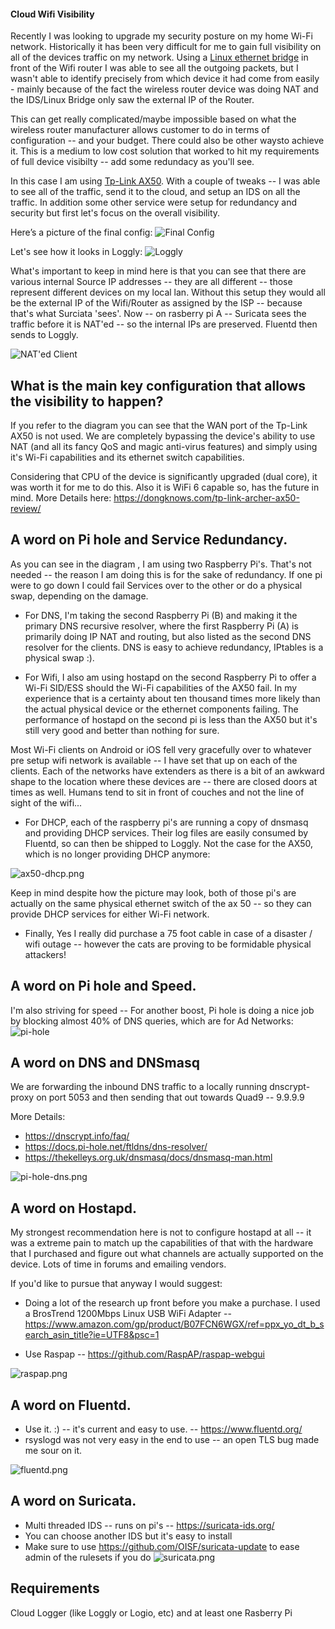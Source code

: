 #### Cloud Wifi Visibility 

Recently I was looking to upgrade my security posture on my home Wi-Fi network. Historically it has been very difficult for me to gain full visibility on all of the devices traffic on my network. Using a [Linux ethernet bridge](https://github.com/jouellnyc/raspberrypi) in front of the Wifi router  I was able to see all the outgoing packets, but I wasn't able to identify precisely from which device it had come from easily - mainly because of the fact the wireless router device was doing NAT and the IDS/Linux Bridge only saw the external IP of the Router. 

This can get really complicated/maybe impossible based on what the wireless router manufacturer allows customer to do in terms of configuration -- and your budget. There could also be other waysto achieve it. This is a medium to low cost solution that worked to hit my requirements of full device visibilty -- add some redundacy as you'll see.

In this case I am using [Tp-Link AX50](https://www.tp-link.com/us/home-networking/wifi-router/archer-ax50/). With a couple of tweaks -- I was able to see all of the traffic, send it to the cloud, and setup an IDS on all the traffic. In addition some other service were setup for redundancy and security but first let's focus on the overall visibility.


Here’s a picture of the final config:
![Final Config](images/final_config.png)

Let's see how it looks in Loggly:
![Loggly](images/loggly.png)


What's important to keep in mind here is that you can see that there are various internal Source IP addresses -- they are all different --  those represent different devices on my local lan.  Without this setup they would all be the external IP of the Wifi/Router as assigned by the ISP -- because that's what Surciata 'sees'.  Now -- on rasberry pi A -- Suricata sees the traffic before it is NAT'ed -- so the internal IPs are preserved. Fluentd then sends to Loggly.

![NAT'ed Client](images/loggly2.png)

## What is the main key configuration that allows the visibility to happen?
If you refer to the diagram you can see that the WAN port of the Tp-Link AX50 is not used. We are completely bypassing the device's ability to use NAT (and all its fancy QoS and magic anti-virus features) and simply using it's Wi-Fi capabilities and its ethernet switch capabilities. 

Considering that CPU of the device is significantly upgraded (dual core), it was worth it for me to do this. Also it is WiFi 6 capable so, has the future in mind. More Details here: https://dongknows.com/tp-link-archer-ax50-review/

## A word on Pi hole and Service Redundancy.

As you can see in the diagram , I am using two Raspberry Pi's. That's not needed -- the reason I am doing this is for the sake of redundancy. If one pi were to go down I could fail Services over to the other or do a physical swap, depending on the damage. 

- For DNS, I'm taking the second Raspberry Pi (B) and making it the primary DNS recursive resolver, where the first Raspberry Pi (A) is primarily doing IP NAT and routing, but also listed as the second DNS resolver for the clients. DNS is easy to achieve redundancy, IPtables is a physical swap :).

- For Wifi, I also am using hostapd on the second Raspberry Pi to offer a Wi-Fi SID/ESS should the Wi-Fi capabilities of the AX50 fail. In my experience that is a certainty about ten thousand times more likely than the actual physical device or the ethernet components failing.  The performance of hostapd on the second pi is less than the AX50 but it's still very good and better than nothing for sure. 

Most Wi-Fi clients on Android or iOS fell very gracefully over to whatever pre setup wifi network is available --  I have set that up on each of the clients.
Each of the networks have extenders as there is a bit of an awkward shape to the location where these devices are --  there are closed doors at times as well. Humans tend to sit in front of couches and not the line of sight of the wifi...

- For DHCP, each of the raspberry pi's are running a copy of dnsmasq and providing DHCP services. Their log files are easily consumed by Fluentd, so can then be shipped to Loggly. Not the case for the AX50, which is no longer providing DHCP anymore:

![ax50-dhcp.png](images/ax50-dhcp.png)

Keep in mind despite how the picture may look, both of those pi's are actually on the same physical ethernet switch of the ax 50 -- so they can provide DHCP services for either Wi-Fi network.

- Finally, Yes I really did purchase a 75 foot cable in case of a disaster / wifi outage -- however the cats are proving to be formidable physical attackers!


## A word on Pi hole and Speed.
I'm also striving for speed -- For another boost, Pi hole is doing a nice job by blocking almost 40% of DNS queries, which are for Ad Networks:
![pi-hole](images/pi-hole.png)


## A word on DNS and DNSmasq
We are forwarding the inbound DNS traffic to a locally running  dnscrypt-proxy on port 5053 and then sending that out towards Quad9 -- 9.9.9.9

More Details: 
- https://dnscrypt.info/faq/
- https://docs.pi-hole.net/ftldns/dns-resolver/
- https://thekelleys.org.uk/dnsmasq/docs/dnsmasq-man.html

![pi-hole-dns.png](images/pi-hole-dns.png)


## A word on Hostapd.
My strongest recommendation here is not to configure hostapd at all --  it was a extreme pain to match up the capabilities of that with the hardware that I purchased and  figure out what channels are actually supported on the device. Lots of time in forums and emailing vendors. 

If you'd like to pursue that anyway I would suggest:

- Doing a lot of the research up front before you make a purchase. I used a BrosTrend 1200Mbps Linux USB WiFi Adapter -- https://www.amazon.com/gp/product/B07FCN6WGX/ref=ppx_yo_dt_b_search_asin_title?ie=UTF8&psc=1 

- Use Raspap -- https://github.com/RaspAP/raspap-webgui

![raspap.png](images/raspap.png)

## A word on Fluentd.
- Use it. :) -- it's current and easy to use. --  https://www.fluentd.org/
- rsyslogd was not very easy in the end to use -- an open TLS bug made me sour on it.

![fluentd.png](images/fluentd.png)

## A word on Suricata.
- Multi threaded IDS -- runs on pi's --  https://suricata-ids.org/
- You can choose another IDS but it's easy to install 
- Make sure to use https://github.com/OISF/suricata-update to ease admin of the rulesets if you do
![suricata.png](images/suricata.png)


## Requirements
Cloud Logger (like Loggly or Logio, etc)  and at least one Rasberry Pi
